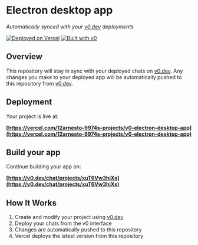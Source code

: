 # Electron desktop app

*Automatically synced with your [v0.dev](https://v0.dev) deployments*

[![Deployed on Vercel](https://img.shields.io/badge/Deployed%20on-Vercel-black?style=for-the-badge&logo=vercel)](https://vercel.com/12arnesto-9974s-projects/v0-electron-desktop-app)
[![Built with v0](https://img.shields.io/badge/Built%20with-v0.dev-black?style=for-the-badge)](https://v0.dev/chat/projects/xuT6Vw3hjXs)

## Overview

This repository will stay in sync with your deployed chats on [v0.dev](https://v0.dev).
Any changes you make to your deployed app will be automatically pushed to this repository from [v0.dev](https://v0.dev).

## Deployment

Your project is live at:

**[https://vercel.com/12arnesto-9974s-projects/v0-electron-desktop-app](https://vercel.com/12arnesto-9974s-projects/v0-electron-desktop-app)**

## Build your app

Continue building your app on:

**[https://v0.dev/chat/projects/xuT6Vw3hjXs](https://v0.dev/chat/projects/xuT6Vw3hjXs)**

## How It Works

1. Create and modify your project using [v0.dev](https://v0.dev)
2. Deploy your chats from the v0 interface
3. Changes are automatically pushed to this repository
4. Vercel deploys the latest version from this repository
